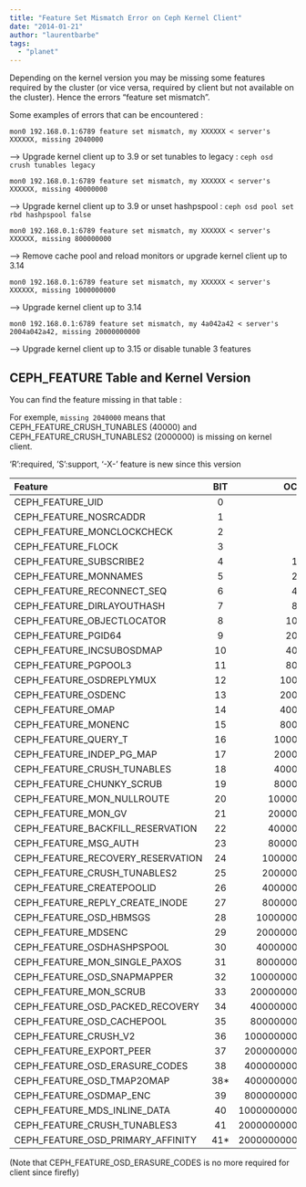 ```yaml
---
title: "Feature Set Mismatch Error on Ceph Kernel Client"
date: "2014-01-21"
author: "laurentbarbe"
tags: 
  - "planet"
---
```


Depending on the kernel version you may be missing some features required by the cluster (or vice versa, required by client but not available on the cluster). Hence the errors “feature set mismatch”.

Some examples of errors that can be encountered :

```
mon0 192.168.0.1:6789 feature set mismatch, my XXXXXX < server's XXXXXX, missing 2040000
```

—> Upgrade kernel client up to 3.9 or set tunables to legacy : `ceph osd crush tunables legacy`

```
mon0 192.168.0.1:6789 feature set mismatch, my XXXXXX < server's XXXXXX, missing 40000000
```

—> Upgrade kernel client up to 3.9 or unset hashpspool : `ceph osd pool set rbd hashpspool false`

```
mon0 192.168.0.1:6789 feature set mismatch, my XXXXXX < server's XXXXXX, missing 800000000
```

—> Remove cache pool and reload monitors or upgrade kernel client up to 3.14

```
mon0 192.168.0.1:6789 feature set mismatch, my XXXXXX < server's XXXXXX, missing 1000000000
```

—> Upgrade kernel client up to 3.14

```
mon0 192.168.0.1:6789 feature set mismatch, my 4a042a42 < server's 2004a042a42, missing 20000000000
```

—> Upgrade kernel client up to 3.15 or disable tunable 3 features

## CEPH\_FEATURE Table and Kernel Version

You can find the feature missing in that table :

For exemple, `missing 2040000` means that CEPH\_FEATURE\_CRUSH\_TUNABLES (40000) and CEPH\_FEATURE\_CRUSH\_TUNABLES2 (2000000) is missing on kernel client.

‘R’:required, ’S’:support, ‘-X-’ feature is new since this version

| Feature | BIT | OCT | 3.8 | 3.9 | 3.10 | 3.14 | 3.15 | 3.18 |
| :-- | :-: | --: | :-: | :-: | :-: | :-: | :-: | :-: |
| CEPH\_FEATURE\_UID | 0 | 1 |  |  |  |  |  |  |
| CEPH\_FEATURE\_NOSRCADDR | 1 | 2 | R | R | R | R | R | R |
| CEPH\_FEATURE\_MONCLOCKCHECK | 2 | 4 |  |  |  |  |  |  |
| CEPH\_FEATURE\_FLOCK | 3 | 8 |  |  |  |  |  |  |
| CEPH\_FEATURE\_SUBSCRIBE2 | 4 | 10 |  |  |  |  |  |  |
| CEPH\_FEATURE\_MONNAMES | 5 | 20 |  |  |  |  |  |  |
| CEPH\_FEATURE\_RECONNECT\_SEQ | 6 | 40 |  |  | \-R- | R | R | R |
| CEPH\_FEATURE\_DIRLAYOUTHASH | 7 | 80 |  |  |  |  |  |  |
| CEPH\_FEATURE\_OBJECTLOCATOR | 8 | 100 |  |  |  |  |  |  |
| CEPH\_FEATURE\_PGID64 | 9 | 200 |  | R | R | R | R | R |
| CEPH\_FEATURE\_INCSUBOSDMAP | 10 | 400 |  |  |  |  |  |  |
| CEPH\_FEATURE\_PGPOOL3 | 11 | 800 |  | R | R | R | R | R |
| CEPH\_FEATURE\_OSDREPLYMUX | 12 | 1000 |  |  |  |  |  |  |
| CEPH\_FEATURE\_OSDENC | 13 | 2000 |  | R | R | R | R | R |
| CEPH\_FEATURE\_OMAP | 14 | 4000 |  |  |  |  |  |  |
| CEPH\_FEATURE\_MONENC | 15 | 8000 |  |  |  |  |  |  |
| CEPH\_FEATURE\_QUERY\_T | 16 | 10000 |  |  |  |  |  |  |
| CEPH\_FEATURE\_INDEP\_PG\_MAP | 17 | 20000 |  |  |  |  |  |  |
| CEPH\_FEATURE\_CRUSH\_TUNABLES | 18 | 40000 | S | S | S | S | S | S |
| CEPH\_FEATURE\_CHUNKY\_SCRUB | 19 | 80000 |  |  |  |  |  |  |
| CEPH\_FEATURE\_MON\_NULLROUTE | 20 | 100000 |  |  |  |  |  |  |
| CEPH\_FEATURE\_MON\_GV | 21 | 200000 |  |  |  |  |  |  |
| CEPH\_FEATURE\_BACKFILL\_RESERVATION | 22 | 400000 |  |  |  |  |  |  |
| CEPH\_FEATURE\_MSG\_AUTH | 23 | 800000 |  |  |  |  |  | \-S- |
| CEPH\_FEATURE\_RECOVERY\_RESERVATION | 24 | 1000000 |  |  |  |  |  |  |
| CEPH\_FEATURE\_CRUSH\_TUNABLES2 | 25 | 2000000 |  | S | S | S | S | S |
| CEPH\_FEATURE\_CREATEPOOLID | 26 | 4000000 |  |  |  |  |  |  |
| CEPH\_FEATURE\_REPLY\_CREATE\_INODE | 27 | 8000000 |  | S | S | S | S | S |
| CEPH\_FEATURE\_OSD\_HBMSGS | 28 | 10000000 |  |  |  |  |  |  |
| CEPH\_FEATURE\_MDSENC | 29 | 20000000 |  |  |  |  |  |  |
| CEPH\_FEATURE\_OSDHASHPSPOOL | 30 | 40000000 |  | S | S | S | S | S |
| CEPH\_FEATURE\_MON\_SINGLE\_PAXOS | 31 | 80000000 |  |  |  |  |  |  |
| CEPH\_FEATURE\_OSD\_SNAPMAPPER | 32 | 100000000 |  |  |  |  |  |  |
| CEPH\_FEATURE\_MON\_SCRUB | 33 | 200000000 |  |  |  |  |  |  |
| CEPH\_FEATURE\_OSD\_PACKED\_RECOVERY | 34 | 400000000 |  |  |  |  |  |  |
| CEPH\_FEATURE\_OSD\_CACHEPOOL | 35 | 800000000 |  |  |  | \-S- | S | S |
| CEPH\_FEATURE\_CRUSH\_V2 | 36 | 1000000000 |  |  |  | \-S- | S | S |
| CEPH\_FEATURE\_EXPORT\_PEER | 37 | 2000000000 |  |  |  | \-S- | S | S |
| CEPH\_FEATURE\_OSD\_ERASURE\_CODES | 38 | 4000000000 |  |  |  |  |  |  |
| CEPH\_FEATURE\_OSD\_TMAP2OMAP | 38\* | 4000000000 |  |  |  |  |  |  |
| CEPH\_FEATURE\_OSDMAP\_ENC | 39 | 8000000000 |  |  |  |  | \-S- | S |
| CEPH\_FEATURE\_MDS\_INLINE\_DATA | 40 | 10000000000 |  |  |  |  |  |  |
| CEPH\_FEATURE\_CRUSH\_TUNABLES3 | 41 | 20000000000 |  |  |  |  | \-S- | S |
| CEPH\_FEATURE\_OSD\_PRIMARY\_AFFINITY | 41\* | 20000000000 |  |  |  |  | \-S- | S |

(Note that CEPH\_FEATURE\_OSD\_ERASURE\_CODES is no more required for client since firefly)
